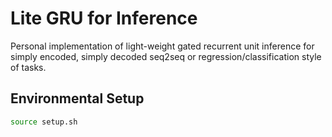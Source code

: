 # Lite GRU for Inference

Personal implementation of light-weight gated recurrent unit inference for simply encoded, simply decoded seq2seq or regression/classification style of tasks.

## Environmental Setup

```bash
source setup.sh
```
